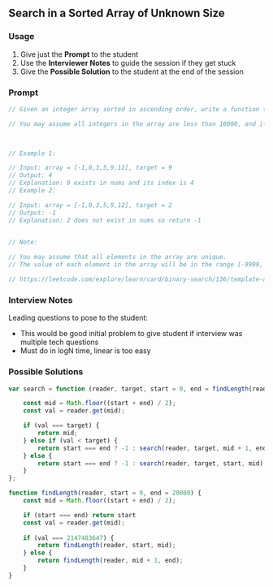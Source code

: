 ## Search in a Sorted Array of Unknown Size

### Usage

1. Give just the **Prompt** to the student
2. Use the **Interviewer Notes** to guide the session if they get stuck
3. Give the **Possible Solution** to the student at the end of the session

### Prompt

```javascript
// Given an integer array sorted in ascending order, write a function to search target in nums.  If target exists, then return its index, otherwise return -1. However, the array size is unknown to you. You may only access the array using an ArrayReader interface, where ArrayReader.get(k) returns the element of the array at index k (0-indexed).

// You may assume all integers in the array are less than 10000, and if you access the array out of bounds, ArrayReader.get will return 2147483647.

 

// Example 1:

// Input: array = [-1,0,3,5,9,12], target = 9
// Output: 4
// Explanation: 9 exists in nums and its index is 4
// Example 2:

// Input: array = [-1,0,3,5,9,12], target = 2
// Output: -1
// Explanation: 2 does not exist in nums so return -1
 

// Note:

// You may assume that all elements in the array are unique.
// The value of each element in the array will be in the range [-9999, 9999].

// https://leetcode.com/explore/learn/card/binary-search/136/template-analysis/1061/
```

### Interview Notes

Leading questions to pose to the student:
- This would be good initial problem to give student if interview was multiple tech questions
- Must do in logN time, linear is too easy

### Possible Solutions

```javascript
var search = function (reader, target, start = 0, end = findLength(reader)) {

    const mid = Math.floor((start + end) / 2);
    const val = reader.get(mid);

    if (val === target) {
        return mid;
    } else if (val < target) {
        return start === end ? -1 : search(reader, target, mid + 1, end)
    } else {
        return start === end ? -1 : search(reader, target, start, mid)
    }
};

function findLength(reader, start = 0, end = 20000) {
    const mid = Math.floor((start + end) / 2);

    if (start === end) return start
    const val = reader.get(mid);
    
    if (val === 2147483647) {
        return findLength(reader, start, mid);
    } else {
        return findLength(reader, mid + 1, end);
    }
}
```